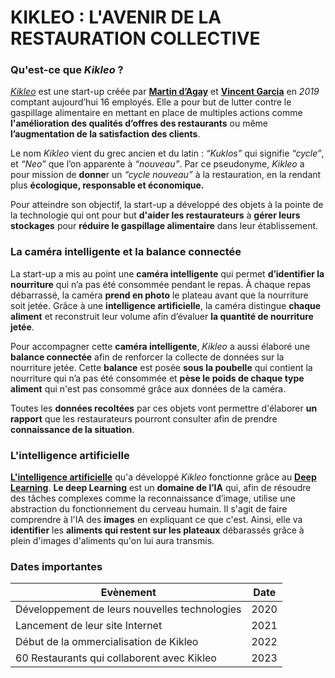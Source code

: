 # KIKLEO : L'AVENIR DE LA RESTAURATION COLLECTIVE

### Qu'est-ce que *Kikleo* ?

[*Kikleo*](https://kikleo.com/) est une start-up créée par [**Martin d’Agay**](https://fr.linkedin.com/in/martin-d-agay-516019137) et [**Vincent Garcia**](https://fr.linkedin.com/in/vincent-garcia-ds) en *2019* comptant aujourd’hui 16 employés. 
Elle a pour but de lutter contre le gaspillage alimentaire en mettant en place de multiples actions comme **l'amélioration des qualités d’offres des restaurants** ou même **l’augmentation de la satisfaction des clients**. 

Le nom *Kikleo* vient du grec ancien et du latin : *“Kuklos”* qui signifie *“cycle”*, et *“Neo”* que l’on apparente à *“nouveau”*. Par ce pseudonyme, *Kikleo* a pour mission de **donne**r un *“cycle nouveau”* 
à la restauration, en la rendant plus **écologique, responsable et économique.**

Pour atteindre son objectif, la start-up a développé des objets à la pointe de la technologie qui ont pour but **d'aider les restaurateurs** à **gérer leurs stockages** pour **réduire le gaspillage alimentaire** dans leur établissement.

### La caméra intelligente et la balance connectée

La start-up a mis au point une **caméra intelligente** qui permet **d’identifier la nourriture** qui n’a pas été consommée pendant le repas. À chaque repas débarrassé, la caméra **prend en photo** le plateau avant que la nourriture soit jetée. Grâce à une **intelligence artificielle**, la caméra distingue **chaque aliment** et reconstruit leur volume afin d’évaluer **la quantité de nourriture jetée**. 

Pour accompagner cette **caméra intelligente**, *Kikleo* a aussi élaboré une **balance connectée** afin de renforcer la collecte de données sur la nourriture jetée. Cette **balance** est posée **sous la poubelle** qui contient la nourriture qui n’a pas été consommée et **pèse le poids de chaque type aliment** qui n'est pas consommé grâce aux données de la caméra. 

Toutes les **données recoltées** par ces objets vont permettre d'élaborer **un rapport** que les restaurateurs pourront consulter afin de prendre **connaissance de la situation**.

### L'intelligence artificielle

[**L'intelligence artificielle**](https://fr.wikipedia.org/wiki/Intelligence_artificielle) qu'a développé *Kikleo* fonctionne grâce au [**Deep Learning**](https://fr.wikipedia.org/wiki/Apprentissage_profond). **Le deep Learning** est un **domaine de l’IA** qui, afin de résoudre des tâches complexes comme la reconnaissance d’image, utilise une abstraction du fonctionnement du cerveau humain. Il s'agit de faire comprendre à l'IA des **images** en expliquant ce que c'est. Ainsi, elle va **identifier** les **aliments qui restent sur les plateaux** débarassés grâce à plein d'images d'aliments qu'on lui aura transmis.

### Dates importantes

| Evènement         | Date       | 
| ------------- |:-------------:| 
| Développement de leurs nouvelles technologies     | 2020 |
| Lancement de leur site Internet    |   2021  | 
| Début de la ommercialisation de Kikleo |     2022  |   
| 60 Restaurants qui collaborent avec Kikleo |     2023  | 
